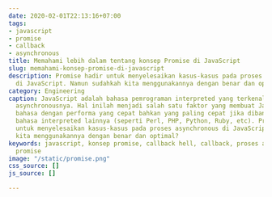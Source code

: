 ```yaml
---
date: 2020-02-01T22:13:16+07:00
tags:
- javascript
- promise
- callback
- asynchronous
title: Memahami lebih dalam tentang konsep Promise di JavaScript
slug: memahami-konsep-promise-di-javascript
description: Promise hadir untuk menyelesaikan kasus-kasus pada proses asynchronous
  di JavaScript. Namun sudahkah kita menggunakannya dengan benar dan optimal?
category: Engineering
caption: JavaScript adalah bahasa pemrograman interpreted yang terkenal dengan gaya
  asynchronousnya. Hal inilah menjadi salah satu faktor yang membuat JavaScript termasuk
  bahasa dengan performa yang cepat bahkan yang paling cepat jika dibandingkan dengan
  bahasa interpreted lainnya (seperti Perl, PHP, Python, Ruby, etc). Promise hadir
  untuk menyelesaikan kasus-kasus pada proses asynchronous di JavaScript. Namun sudahkah
  kita menggunakannya dengan benar dan optimal?
keywords: javascript, konsep promise, callback hell, callback, proses asynchronous,
  promise
image: "/static/promise.png"
css_source: []
js_source: []

---
```

